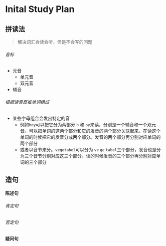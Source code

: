 # Inital Study Plan

## 拼读法

>  解决词汇会读会听，但是不会写的问题

###### 音标

- 元音
  - 单元音
  - 双元音
- 辅音

###### 根据读音反推单词组成

- 某些字母组合会发出特定的音
  - 例如`boy`可以把它分为两部分 `b` 和 `oy`来读，分别是一个辅音和一个双元音。可以把单词的这两个部分和它的发音的两个部分关联起来。在读这个单词的时候把它的发音分成两个部分。发音的两个部分再分别对应单词的两个部分
  - 或者以音节来分。`vegetabel`可以分为 `ve` `ge` `tabel`三个部分，发音也是分为三个音节分别对应这三个部分。读的时候发音的三个部分再分别对应单词的三个部分

## 造句

#### 陈述句

###### 肯定句

###### 否定句

#### 疑问句

